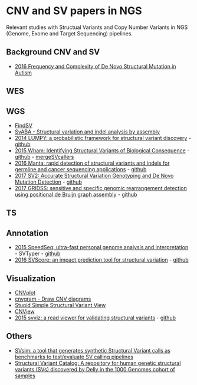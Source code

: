 # CNV and SV papers in NGS
Relevant studies with Structual Variants and Copy Number Variants in NGS (Genome, Exome and Target Sequencing) pipelines.

## Background CNV and SV
* [2016 Frequency and Complexity of De Novo Structural Mutation in Autism](https://www.ncbi.nlm.nih.gov/pmc/articles/PMC4833290/)

## WES

## WGS
* [FindSV](https://github.com/J35P312/FindSV)
* [SvABA - Structural variation and indel analysis by assembly](https://github.com/walaj/svaba)
* [2014 LUMPY: a probabilistic framework for structural variant discovery](http://genomebiology.biomedcentral.com/articles/10.1186/gb-2014-15-6-r84) - [github](https://github.com/arq5x/lumpy-sv)
* [2015 Wham: Identifying Structural Variants of Biological Consequence](http://journals.plos.org/ploscompbiol/article?id=10.1371/journal.pcbi.1004572) - [github](https://github.com/zeeev/wham) - [mergeSVcallers](https://github.com/zeeev/mergeSVcallers)
* [2016 Manta: rapid detection of structural variants and indels for germline and cancer sequencing applications](https://academic.oup.com/bioinformatics/article-lookup/doi/10.1093/bioinformatics/btv710) - [github](https://github.com/Illumina/manta)
* [2017 SV2: Accurate Structural Variation Genotyping and De Novo Mutation Detection](http://biorxiv.org/content/early/2017/03/17/113498) - [github](https://github.com/dantaki/SV2)
* [2017 GRIDSS: sensitive and specific genomic rearrangement detection using positional de Bruijn graph assembly](http://biorxiv.org/content/early/2017/02/21/110387) - [github](https://github.com/PapenfussLab/gridss)
## TS 

## Annotation
* [2015 SpeedSeq: ultra-fast personal genome analysis and interpretation](http://www.nature.com/nmeth/journal/v12/n10/full/nmeth.3505.html) - SVTyper - [github](https://github.com/hall-lab/svtyper)
* [2016 SVScore: an impact prediction tool for structural variation](https://academic.oup.com/bioinformatics/article/doi/10.1093/bioinformatics/btw789/2748212/SVScore-an-impact-prediction-tool-for-structural) - [github](https://github.com/lganel/SVScore)

## Visualization
* [CNVplot](https://github.com/dantaki/CNVplot)
* [cnvgram - Draw CNV diagrams](https://github.com/cc2qe/cnvgram)
* [Stupid Simple Structural Variant View](https://github.com/ryanlayer/svv)
* [CNView](https://github.com/RCollins13/CNView)
* [2015 svviz: a read viewer for validating structural variants](https://academic.oup.com/bioinformatics/article-lookup/doi/10.1093/bioinformatics/btv478) - [github](https://github.com/svviz/svviz)

## Others
* [SVsim: a tool that generates synthetic Structural Variant calls as benchmarks to test/evaluate SV calling pipelines](https://github.com/GregoryFaust/SVsim)
* [Structural Variant Catalog: A repository for human genetic structural variants (SVs) discovered by Delly in the 1000 Genomes cohort of samples](https://github.com/tobiasrausch/svcatalog)
